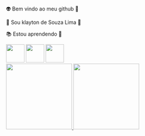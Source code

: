 
👽 Bem vindo ao meu github 👾

🖖 Sou klayton de Souza Lima 👋 

📚 Estou aprendendo 🤘


<div style="display: inline">
    <img width="50" height="50" src="https://cdn.jsdelivr.net/gh/devicons/devicon/icons/python/python-original-wordmark.svg" />        
</div>

<div style="display: inline">
    <img width="50" height="50" src="https://cdn.jsdelivr.net/gh/devicons/devicon/icons/mysql/mysql-original-wordmark.svg" />
    <img width="50" height="50" src="https://cdn.jsdelivr.net/gh/devicons/devicon/icons/git/git-original.svg" />
</div>

<div>
<a href="https://github.com/klaytonlima">
<img height="180em" src="https://github-readme-stats.vercel.app/api/top-langs/?username=klaytonlima&layout=compact&langs_count=7&theme=tokyonight&bg_color=00000000"/>
<img height="180em" src="https://github-readme-stats.vercel.app/api?username=klaytonlima&show_icons=true&theme=tokyonight&bg_color=00000000&include_all_commits=true&count_private=true"/>
</div>    

                        






